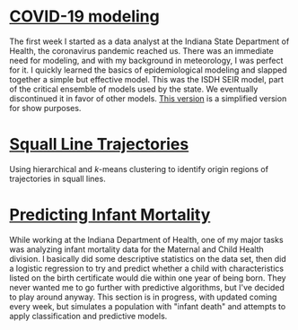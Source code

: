 # [COVID-19 modeling](COVID19)

The first week I started as a data analyst at the Indiana State Department of Health, the coronavirus pandemic reached us.
There was an immediate need for modeling, and with my background in meteorology, I was perfect for it.  I quickly learned the
basics of epidemiological modeling and slapped together a simple but effective model.  This was the ISDH SEIR model, part of
the critical ensemble of models used by the state.  We eventually discontinued it in favor of other models.  [This version](COVID19) is
a simplified version for show purposes.

# [Squall Line Trajectories](SquallLineTraj)

Using hierarchical and *k*-means clustering to identify origin regions of trajectories in squall lines.

# [Predicting Infant Mortality](Categorization_Problem)

While working at the Indiana Department of Health, one of my major tasks was analyzing infant mortality data for the Maternal
and Child Health division.  I basically did some descriptive statistics on the data set, then did a logistic regression to try and
predict whether a child with characteristics listed on the birth certificate would die within one year of being born.  They never
wanted me to go further with predictive algorithms, but I've decided to play around anyway.  This section is in progress, with
updated coming every week, but simulates a population with "infant death" and attempts to apply classification and predictive
models.

